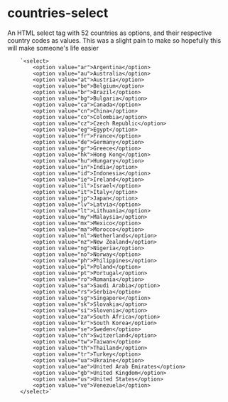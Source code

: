 # countries-select

An HTML select tag with 52 countries as options, and their respective country codes as values. This was a slight pain to make so hopefully this will make someone's life easier

        
        `<select>
            <option value="ar">Argentina</option>
            <option value="au">Australia</option>
            <option value="at">Austria</option>
            <option value="be">Belgium</option>
            <option value="br">Brazil</option>
            <option value="bg">Bulgaria</option>
            <option value="ca">Canada</option>
            <option value="cn">China</option>
            <option value="co">Colombia</option>
            <option value="cz">Czech Republic</option>
            <option value="eg">Egypt</option>
            <option value="fr">France</option>
            <option value="de">Germany</option>
            <option value="gr">Greece</option>
            <option value="hk">Hong Kong</option>
            <option value="hu">Hungary</option>
            <option value="in">India</option>
            <option value="id">Indonesia</option>
            <option value="ie">Ireland</option>
            <option value="il">Israel</option>
            <option value="it">Italy</option>
            <option value="jp">Japan</option>
            <option value="lv">Latvia</option>
            <option value="lt">Lithuania</option>
            <option value="my">Malaysia</option>
            <option value="mx">Mexico</option>
            <option value="ma">Morocco</option>
            <option value="nl">Netherlands</option>
            <option value="nz">New Zealand</option>
            <option value="ng">Nigeria</option>
            <option value="no">Norway</option>
            <option value="ph">Philippines</option>
            <option value="pl">Poland</option>
            <option value="pt">Portugal</option>
            <option value="ro">Romania</option>
            <option value="sa">Saudi Arabia</option>
            <option value="rs">Serbia</option>
            <option value="sg">Singapore</option>
            <option value="sk">Slovakia</option>
            <option value="si">Slovenia</option>
            <option value="za">South Africa</option>
            <option value="kr">South Korea</option>
            <option value="se">Sweden</option>
            <option value="ch">Switzerland</option>
            <option value="tw">Taiwan</option>
            <option value="th">Thailand</option>
            <option value="tr">Turkey</option>
            <option value="ua">Ukraine</option>
            <option value="ae">United Arab Emirates</option>
            <option value="gb">United Kingdom</option>
            <option value="us">United States</option>
            <option value="ve">Venezuela</option>
        </select>`

